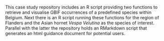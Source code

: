 This case study repository includes an R script providing two functions to retrieve and visualise GBIF occurrences of a predefined species within Belgium. 
Next there is an R script running these functions for the region of Flanders and the Asian hornet *Vespa Velutina* as the species of interest. 
Parallel with the latter the repository holds an RMarkdown script that generates an html guidance document for potential users. 
